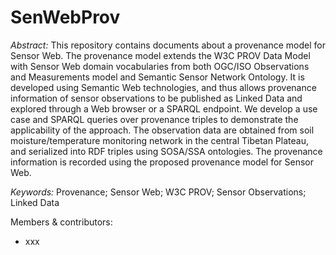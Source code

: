 SenWebProv
========
*Abstract:* This repository contains documents about a provenance model for Sensor Web. The provenance model extends the W3C PROV Data Model with Sensor Web domain vocabularies from both OGC/ISO Observations and Measurements model and Semantic Sensor Network Ontology. It is developed using Semantic Web technologies, and thus allows provenance information of sensor observations to be published as Linked Data and explored through a Web browser or a SPARQL endpoint. We develop a use case and SPARQL queries over provenance triples to demonstrate the applicability of the approach. The observation data are obtained from soil moisture/temperature monitoring network in the central Tibetan Plateau, and serialized into RDF triples using SOSA/SSA ontologies. The provenance information is recorded using the proposed provenance model for Sensor Web. 

*Keywords:* Provenance; Sensor Web; W3C PROV; Sensor Observations; Linked Data

Members & contributors:
- xxx
